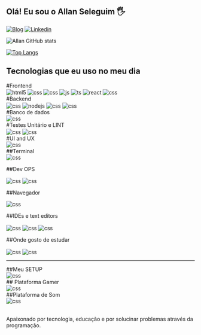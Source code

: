 ## Olá! Eu sou o Allan Seleguim 🖐️

[![Blog](https://img.shields.io/website?label=Selega.com.br&style=for-the-badge&url=https://selega.com/)](https://www.selega.com.br)
[![Linkedin](https://img.shields.io/badge/LinkedIn-0077B5?style=for-the-badge&logo=linkedin&logoColor=white)](https://www.linkedin.com/in/allan-seleguim/)


![Allan GitHub stats](https://github-readme-stats.vercel.app/api?username=allanseleguim&show_icons=true&theme=dracula&count_private=true)

[![Top Langs](https://github-readme-stats.vercel.app/api/top-langs/?username=allanseleguim&langs_count=8)](https://github.com/allanseleguim/github-readme-stats)

## Tecnologias que eu uso no meu dia

<div style="display: inline_block">
  #Frontend
</div>

<div style="display: inline_block">
      <img align="center" alt="html5" src="https://img.shields.io/badge/HTML5-E34F26?style=for-the-badge&logo=html5&logoColor=white" />
      <img align="center" alt="css" src="https://img.shields.io/badge/CSS3-1572B6?style=for-the-badge&logo=css3&logoColor=white" />
      <img align="center" alt="css" src="https://img.shields.io/badge/jQuery-0769AD?style=for-the-badge&logo=jquery&logoColor=white" />
      <img align="center" alt="js" src="https://img.shields.io/badge/JavaScript-F7DF1E?style=for-the-badge&logo=javascript&logoColor=black" />
      <img align="center" alt="ts" src="https://img.shields.io/badge/TypeScript-007ACC?style=for-the-badge&logo=typescript&logoColor=white" />
      <img align="center" alt="react" src="https://img.shields.io/badge/React-20232A?style=for-the-badge&logo=react&logoColor=61DAFB" />
       <img align="center" alt="css" src=" https://img.shields.io/badge/Angular-DD0031?style=for-the-badge&logo=angular&logoColor=white" />
  <div style="display: inline_block">
  
  <div style="display: inline_block">
  #Backend
  </div>
  
   <div style="display: inline_block">
      <img align="center" alt="css" src="https://img.shields.io/badge/Laravel-FF2D20?style=for-the-badge&logo=laravel&logoColor=white" />
      <img align="center" alt="nodejs" src="https://img.shields.io/badge/Node.js-43853D?style=for-the-badge&logo=node.js&logoColor=white" />
      <img align="center" alt="css" src="https://img.shields.io/badge/.NET-5C2D91?style=for-the-badge&logo=.net&logoColor=white" />
      <img align="center" alt="css" src="https://img.shields.io/badge/PHP-777BB4?style=for-the-badge&logo=php&logoColor=white" />
       </div>
       
  <div style="display: inline_block">
  #Banco de dados
   </div>
  
  <div style="display: inline_block">
    <img align="center" alt="css" src="https://img.shields.io/badge/MySQL-00000F?style=for-the-badge&logo=mysql&logoColor=white" />
    </div>
  
  <div style="display: inline_block">
  #Testes Unitário e LINT
  </div>

<div style="display: inline_block">
    <img align="center" alt="css" src="https://img.shields.io/badge/Jest-323330?style=for-the-badge&logo=Jest&logoColor=white" />
    <img align="center" alt="css" src="https://img.shields.io/badge/SonarLint-CB2029?style=for-the-badge&logo=sonarlint&logoColor=white" />
    </div>

 <div style="display: inline_block">
  #UI and UX
</div>

 <div style="display: inline_block">
  <img align="center" alt="css" src="https://img.shields.io/badge/Figma-F24E1E?style=for-the-badge&logo=figma&logoColor=white" />
  </div>

  <div style="display: inline_block">
  ##Terminal
  </div>


<div style="display: inline_block">
<img align="center" alt="css" src="https://img.shields.io/badge/iTerm2-000000?style=for-the-badge&logo=iterm2&logoColor=white" />
</div>

  ##Dev OPS

<div style="display: inline_block">
      <img align="center" alt="css" src="https://img.shields.io/badge/Jenkins-D24939?style=for-the-badge&logo=Jenkins&logoColor=white" />
  <img align="center" alt="css" src="https://img.shields.io/badge/Jira-0052CC?style=for-the-badge&logo=Jira&logoColor=white" />
  </div>

  ##Navegador 

<div style="display: inline_block">
    <img align="center" alt="css" src="https://img.shields.io/badge/Google_chrome-4285F4?style=for-the-badge&logo=Google-chrome&logoColor=white"/>
    </div>

##IDEs e text editors

<div style="display: inline_block">
<img align="center" alt="css" src="https://img.shields.io/badge/Visual_Studio_Code-0078D4?style=for-the-badge&logo=visual%20studio%20code&logoColor=white" />
  <img align="center" alt="css" src="https://img.shields.io/badge/Visual_Studio-5C2D91?style=for-the-badge&logo=visual%20studio&logoColor=white" />
  <img align="center" alt="css" src="https://img.shields.io/badge/VIM-%2311AB00.svg?&style=for-the-badge&logo=vim&logoColor=white" />
  </div>


  ##Onde gosto de estudar

  <div style="display: inline_block">
   <img align="center" alt="css" src="https://img.shields.io/badge/Udemy-EC5252?style=for-the-badge&logo=Udemy&logoColor=white" />
  <img align="center" alt="css" src="https://img.shields.io/badge/Codecademy-FFF0E5?style=for-the-badge&logo=codecademy&logoColor=303347" />
  </div>
  

<hr>

<div style="display: inline_block">
##Meu SETUP
</div>

<div style="display: inline_block">
    <img align="center" alt="css" src="https://img.shields.io/badge/Apple-MacBook_Pro_2012-999999?style=for-the-badge&logo=apple&logoColor=white" />
 </div>

 <div style="display: inline_block">
## Plataforma Gamer
</div>

<div style="display: inline_block">
    <img align="center" alt="css" src="https://img.shields.io/badge/Xbox-107C10?style=for-the-badge&logo=xbox&logoColor=white" />
  </div>

  
  

  <div style="display: inline_block">
##Plataforma de Som
  </div>

  <div style="display: inline_block">
  <img align="center" alt="css" src="https://img.shields.io/badge/Spotify-1ED760?&style=for-the-badge&logo=spotify&logoColor=white" />
  </div>


  
</div><br/>

Apaixonado por tecnologia, educação e por solucinar problemas através da programação.
